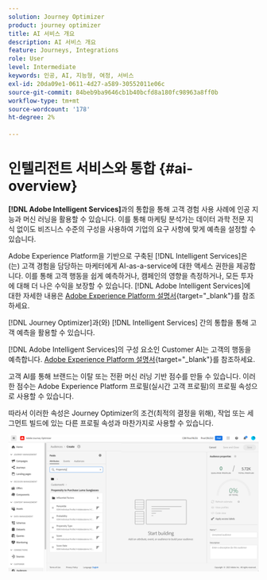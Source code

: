 ```yaml
---
solution: Journey Optimizer
product: journey optimizer
title: AI 서비스 개요
description: AI 서비스 개요
feature: Journeys, Integrations
role: User
level: Intermediate
keywords: 인공, AI, 지능형, 여정, 서비스
exl-id: 20da09e1-0611-4d27-a589-30552011e06c
source-git-commit: 84beb9ba9646cb1b40bcfd8a180fc98963a8ff0b
workflow-type: tm+mt
source-wordcount: '178'
ht-degree: 2%

---
```


# 인텔리전트 서비스와 통합 {#ai-overview}

**[!DNL Adobe Intelligent Services]**&#x200B;과의 통합을 통해 고객 경험 사용 사례에 인공 지능과 머신 러닝을 활용할 수 있습니다. 이를 통해 마케팅 분석가는 데이터 과학 전문 지식 없이도 비즈니스 수준의 구성을 사용하여 기업의 요구 사항에 맞게 예측을 설정할 수 있습니다.

Adobe Experience Platform을 기반으로 구축된 [!DNL Intelligent Services]은(는) 고객 경험을 담당하는 마케터에게 AI-as-a-service에 대한 액세스 권한을 제공합니다. 이를 통해 고객 행동을 쉽게 예측하거나, 캠페인의 영향을 측정하거나, 모든 투자에 대해 더 나은 수익을 보장할 수 있습니다. [!DNL Adobe Intelligent Services]에 대한 자세한 내용은 [Adobe Experience Platform 설명서](https://experienceleague.adobe.com/docs/experience-platform/intelligent-services/home.html?lang=ko){target="_blank"}를 참조하세요.

[!DNL Journey Optimizer]과(와) [!DNL Intelligent Services] 간의 통합을 통해 고객 예측을 활용할 수 있습니다.

[!DNL Adobe Intelligent Services]의 구성 요소인 Customer AI는 고객의 행동을 예측합니다. [Adobe Experience Platform 설명서](https://experienceleague.adobe.com/docs/experience-platform/intelligent-services/customer-ai/overview.html?lang=ko){target="_blank"}를 참조하세요.

고객 AI를 통해 브랜드는 이탈 또는 전환 머신 러닝 기반 점수를 만들 수 있습니다. 이러한 점수는 Adobe Experience Platform 프로필(실시간 고객 프로필)의 프로필 속성으로 사용할 수 있습니다.

따라서 이러한 속성은 Journey Optimizer의 조건(최적의 결정을 위해), 작업 또는 세그먼트 빌드에 있는 다른 프로필 속성과 마찬가지로 사용할 수 있습니다.

![](assets/customer-ai.png)
